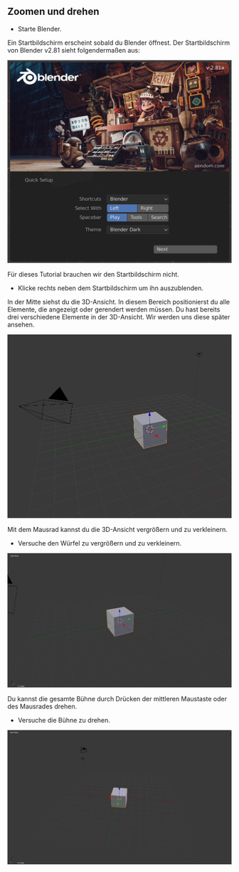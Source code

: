 ## Zoomen und drehen

+ Starte Blender.

Ein Startbildschirm erscheint sobald du Blender öffnest. Der Startbildschirm von Blender v2.81 sieht folgendermaßen aus:

![Startbildschirm](images/splash-screen.png)

Für dieses Tutorial brauchen wir den Startbildschirm nicht.

+ Klicke rechts neben dem Startbildschirm um ihn auszublenden.

In der Mitte siehst du die 3D-Ansicht. In diesem Bereich positionierst du alle Elemente, die angezeigt oder gerendert werden müssen. Du hast bereits drei verschiedene Elemente in der 3D-Ansicht. Wir werden uns diese später ansehen.

![3D Ansicht](images/3d-view.png)

Mit dem Mausrad kannst du die 3D-Ansicht vergrößern und zu verkleinern.

+ Versuche den Würfel zu vergrößern und zu verkleinern.

![Vergrößern und verkleinern](images/zoom-in-out.png)

Du kannst die gesamte Bühne durch Drücken der mittleren Maustaste oder des Mausrades drehen.

+ Versuche die Bühne zu drehen.

![Drehen der Bühne](images/rotate-scene.png)